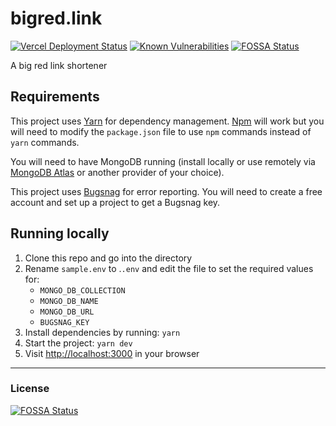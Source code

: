 # bigred.link

[![Vercel Deployment Status](https://img.shields.io/github/deployments/mikesprague/bigred-link/production?label=Vercel%20%28build%20%26%20deploy%29&logo=Vercel&logoColor=white)](https://vercel.com/m5ls5e/bigred-link/deployments)
[![Known Vulnerabilities](https://snyk.io/test/github/mikesprague/bigred-link/badge.svg?targetFile=package.json)](https://snyk.io/test/github/mikesprague/bigred-link?targetFile=package.json)
[![FOSSA Status](https://app.fossa.io/api/projects/git%2Bgithub.com%2Fmikesprague%2Fbigred-link.svg?type=shield)](https://app.fossa.io/projects/git%2Bgithub.com%2Fmikesprague%2Fbigred-link?ref=badge_shield)

A big red link shortener

## Requirements

This project uses [Yarn](https://yarnpkg.com/) for dependency management. [Npm](https://npmjs.com) will
work but you will need to modify the `package.json` file to use `npm` commands instead of `yarn` commands.

You will need to have MongoDB running (install locally or use remotely via [MongoDB Atlas](https://www.mongodb.com/cloud/atlas)
or another provider of your choice).

This project uses [Bugsnag](https://bugsnag.com) for error reporting. You will need to create a free account and set up a project to get a Bugsnag key.

## Running locally

1. Clone this repo and go into the directory
1. Rename `sample.env` to .`.env` and edit the file to set the required values for:
    - `MONGO_DB_COLLECTION`
    - `MONGO_DB_NAME`
    - `MONGO_DB_URL`
    - `BUGSNAG_KEY`
1. Install dependencies by running: `yarn`
1. Start the project: `yarn dev`
1. Visit [http://localhost:3000](http://localhost:3000) in your browser

---

### License

[![FOSSA Status](https://app.fossa.io/api/projects/git%2Bgithub.com%2Fmikesprague%2Fbigred-link.svg?type=large)](https://app.fossa.io/projects/git%2Bgithub.com%2Fmikesprague%2Fbigred-link?ref=badge_large)
